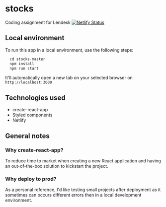 # stocks
Coding assignment for Lendesk
[![Netlify Status](https://api.netlify.com/api/v1/badges/57961583-aedc-4dd3-96cc-c64f7f450dd2/deploy-status)](https://app.netlify.com/sites/trusting-ptolemy-33e1b0/deploys)

## Local environment
To run this app in a local environment, use the following steps:

```js
  cd stocks-master
  npm install
  npm run start
```

It'll automatically open a new tab on your selected browser on `http://localhost:3000`

## Technologies used
  * create-react-app
  * Styled components
  * Netlify

## General notes

### Why create-react-app?
To reduce time to market when creating a new React application and having an out-of-the-box solution to kickstart the project.

### Why deploy to prod?
As a personal reference, I'd like testing small projects after deployment as it sometimes can occurs different errors then in a local development environment.

